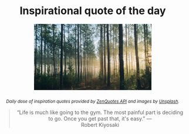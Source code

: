 
<div align="center">

# Inspirational quote of the day

<img src="./data/photo.jpeg" alt="Beautiful nature photo" width="320" height="180">

<sub><i>Daily dose of inspiration quotes provided by [ZenQuotes API](https://zenquotes.io/) and images by [Unsplash](https://unsplash.com/).</i></sub>


<blockquote>&ldquo;Life is much like going to the gym. The most painful part is deciding to go. Once you get past that, it's easy.&rdquo; &mdash; <footer>Robert Kiyosaki</footer></blockquote>

</div>
